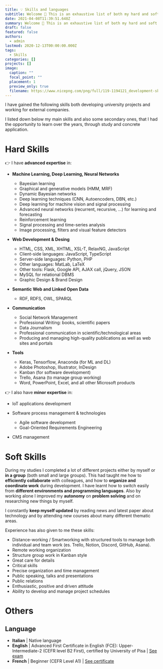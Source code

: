 ```yaml
---
title: 💡 Skills and languages
subtitle: Welcome 👋 This is an exhaustive list of both my hard and soft skills.
date: 2021-04-08T11:39:51.648Z
summary: Welcome 👋 This is an exhaustive list of both my hard and soft skills.
draft: false
featured: false
authors:
  - admin
lastmod: 2020-12-13T00:00:00.000Z
tags:
  - Skills
categories: []
projects: []
image:
  caption: ""
  focal_point: ""
  placement: 1
  preview_only: true
  filename: https://www.nicepng.com/png/full/119-1194121_development-skill-icon-skills-and-talents.png
---
```

I have gained the following skills both developing university projects and working for external companies.

I listed down below my main skills and also some secondary ones, that I had the opportunity to learn over the years, through study and concrete application.

# Hard Skills

👉 I have **advanced expertise** in:

* **Machine Learning, Deep Learning, Neural Networks**

  * Bayesian learning
  * Graphical and generative models (HMM, MRF)
  * Dynamic Bayesian networks
  * Deep learning techniques (CNN, Autoencoders, DBN, etc.)
  * Deep learning for machine vision and signal processing
  * Advanced neural networks (recurrent, recursive, ...) for learning and forecasting
  * Reinforcement learning
  * Signal processing and time-series analysis
  * Image processing, filters and visual feature detectors
* **Web Development & Desing**

  * HTML, CSS, XML, XHTML, XSL-T, RelaxNG, JavaScript
  * Client-side languages: JavaScript, TypeScript
  * Server-side languages: Python, PHP
  * Other languages: MatLab, LaTeX
  * Other tools: Flask, Google API, AJAX call, jQuery, JSON
  * MySQL for relational DBMS
  * Graphic Design & Brand Design
* **Semantic Web and Linked Open Data**

  * RDF, RDFS, OWL, SPARQL
* **Communication**

  * Social Network Management
  * Professional Writing: books, scientific papers
  * Data Journalism
  * Professional communication in scientific/technological areas
  * Producing and managing high-quality publications as well as web sites and portals
* **Tools**

  * Keras, Tensorflow, Anaconda (for ML and DL)
  * Adobe Photoshop, Illustrator, InDesign
  * Kanban (for software development)
  * Trello, Asana (to manage group working)
  * Word, PowerPoint, Excel, and all other Microsoft products


👉 I also have **minor expertise** in:

* IoT applications development
* Software process management & technologies

  * Agile software development
  * Goal-Oriented Requirements Engineering
* CMS management 

# Soft Skills

During my studies I completed a lot of different projects either by myself or **in a group** (both small and large groups). This had taught me how to **efficiently collaborate** with colleagues, and how to **organize and coordinate work** during development. I have learnt how to switch easily from **different environments and programming languages**. Also by working alone I improved my **autonomy** on **problem solving** and on researching new things by myself.

I constantly **keep myself updated** by reading news and latest paper about technology and by attending new courses about many different thematic areas.

Experience has also given to me these skills:

* Distance-working / Smartworking with structured tools to manage both individual and team work (es. Trello, Notion, Discord, GitHub, Asana).
* Remote working organization
* Structure group work in Kanban style
* Great care for details
* Critical skills
* Precise organization and time management
* Public speaking, talks and presentations
* Public relations
* Enthusiastic, positive and driven attitude
* Ability to develop and manage project schedules

# Others

## Language

* **Italian** | Native language  
* **English** | Advanced First Certificate in English (FCE): Upper-Intermediate-2 (CEFR level B2 First), certified by University of Pisa | [See exam](https://esami.unipi.it/esami2/programma.php?c=28570&aa=2016&docente=MASI&insegnamento=&sd=0)
* **French** | Beginner (CEFR Level A1) | [See certificate](/media/certificati/AMOPA.jpg)
